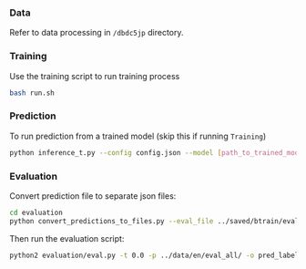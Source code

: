 ### Data ###
Refer to data processing in `/dbdc5jp` directory.

### Training ###
Use the training script to run training process
```bash
bash run.sh
```

### Prediction ###
To run prediction from a trained model (skip this if running `Training`)
```bash
python inference_t.py --config config.json --model [path_to_trained_model]
```

### Evaluation ###
Convert prediction file to separate json files:

```bash
cd evaluation
python convert_predictions_to_files.py --eval_file ../saved/btrain/eval_pred.jsonl
```
Then run the evaluation script:
```bash
python2 evaluation/eval.py -t 0.0 -p ../data/en/eval_all/ -o pred_label_files/labels_btrain